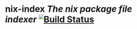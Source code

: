 # nix-index *The nix package file indexer* [![Build Status](https://travis-ci.org/bennofs/nix-index.svg?branch=master)](https://travis-ci.org/bennofs/nix-index)
